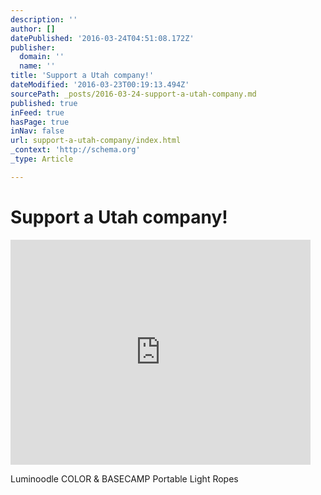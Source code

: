```yaml
---
description: ''
author: []
datePublished: '2016-03-24T04:51:08.172Z'
publisher:
  domain: ''
  name: ''
title: 'Support a Utah company!'
dateModified: '2016-03-23T00:19:13.494Z'
sourcePath: _posts/2016-03-24-support-a-utah-company.md
published: true
inFeed: true
hasPage: true
inNav: false
url: support-a-utah-company/index.html
_context: 'http://schema.org'
_type: Article

---
```

# Support a Utah company!

<iframe src="https://cdn.embedly.com/widgets/media.html?src=https%3A%2F%2Fwww.kickstarter.com%2Fprojects%2Fpowerpractical%2Fluminoodle-color-and-basecamp-portable-light-ropes%2Fwidget%2Fvideo.html&amp;url=https%3A%2F%2Fwww.kickstarter.com%2Fprojects%2Fpowerpractical%2Fluminoodle-color-and-basecamp-portable-light-ropes&amp;image=https%3A%2F%2Fksr-ugc.imgix.net%2Fprojects%2F2373637%2Fphoto-original.jpg%3Fv%3D1457907702%26w%3D560%26h%3D420%26fit%3Dcrop%26auto%3Dformat%26q%3D92%26s%3Da370a0c851bfea741c5d467373a89804&amp;key=b7d04c9b404c499eba89ee7072e1c4f7&amp;type=text%2Fhtml&amp;schema=kickstarter" width="480" height="360" scrolling="no" frameborder="0" allowfullscreen="allowfullscreen" style=""></iframe>

Luminoodle COLOR & BASECAMP Portable Light Ropes